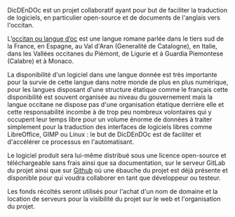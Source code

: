 DicDEnDOc est un projet collaboratif ayant pour but de faciliter la traduction de logiciels, en particulier open-source et de documents de l'anglais vers l'occitan.

L’[occitan ou langue d’oc](https://fr.wikipedia.org/wiki/Occitan) est une langue romane parlée dans le tiers sud de la France, en Espagne, au Val d'Aran (Generalité de Catalogne), en Italie, dans les Vallées occitanes du Piémont, de Ligurie et à Guardia Piemontese (Calabre) et à Monaco.

La disponibilité d'un logiciel dans une langue donnée est très importante pour la survie de cette langue dans notre monde de plus en plus numérique, pour les langues disposant d'une structure étatique comme le français cette disponibilité est souvent organisée au niveau du gouvernement mais la langue occitane ne dispose pas d'une organisation étatique derrière elle et cette responsabilité incombe à de trop peu nombreux volontaires qui y occupent leur temps libre pour un volume énorme de données à traiter simplement pour la traduction des interfaces de logiciels libres comme LibreOffice, GIMP ou Linux : le but de DicDEnDOc est de faciliter et d'accélérer ce processus en l'automatisant.

Le logiciel produit sera lui-même distribué sous une licence open-source et téléchargeable sans frais ainsi que sa documentation, sur le serveur GitLab du projet ainsi que sur [Github]( https://github.com/joanluc/DicDEnDOc) où une ébauche du projet est déjà présente et disponible pour qui voudra collaborer en tant que développeur ou testeur.

Les fonds récoltés seront utilisés pour l'achat d'un nom de domaine et la  location de serveurs pour la visibilité du projet sur le web et l'organisation du projet.
